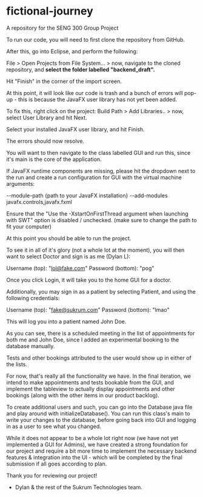 # fictional-journey
A repository for the SENG 300 Group Project

To run our code, you will need to first clone the repository from GitHub. 

After this, go into Eclipse, and perform the following:

File > Open Projects from File System... > now, navigate to the cloned repository, and **select the folder labelled "backend_draft".**

Hit "Finish" in the corner of the import screen. 

At this point, it will look like our code is trash and a bunch of errors will pop-up - this is because the JavaFX user library has not yet been added.

To fix this, right click on the project: Build Path > Add Libraries.. > now, select User Library and hit Next. 

Select your installed JavaFX user library, and hit Finish. 

The errors should now resolve. 

You will want to then navigate to the class labelled GUI and run this, since it's main is the core of the application. 

If JavaFX runtime components are missing, please hit the dropdown next to the run and create a run configuration for GUI with the virtual machine arguments:

--module-path {path to your JavaFX installation} --add-modules javafx.controls,javafx.fxml

Ensure that the "Use the -XstartOnFirstThread argument when launching with SWT" option is disabled / unchecked.
(make sure to change the path to fit your computer)

At this point you should be able to run the project.

To see it in all of it's glory (not a whole lot at the moment), you will then want to select Doctor and sign is as me (Dylan L):

Username (top): "lol@fake.com"
Password (bottom): "pog"

Once you click Login, it will take you to the home GUI for a doctor. 

Additionally, you may sign in as a patient by selecting Patient, and using the following credentials:

Username (top): "fake@sukrum.com"
Password (bottom): "lmao"

This will log you into a patient named John Doe.

As you can see, there is a scheduled meeting in the list of appointments for both me and John Doe, since I added an experimental booking to the database manually. 

Tests and other bookings attributed to the user would show up in either of the lists. 

For now, that's really all the functionality we have. In the final iteration, we intend to make appointments and tests bookable from the GUI, and implement the tableview to actually display appointments and other bookings (along with the other items in our product backlog). 

To create additional users and such, you can go into the Database java file and play around with initializeDatabase(). You can run this class's main to write your changes to the database, before going back into GUI and logging in as a user to see what you changed.

While it does not appear to be a whole lot right now (we have not yet implemented a GUI for Admins), we have created a strong foundation for our project and require a bit more time to implement the necessary backend features & integration into the UI - which will be completed by the final submission if all goes according to plan.

Thank you for reviewing our project! 

- Dylan & the rest of the Sukrum Technologies team.
